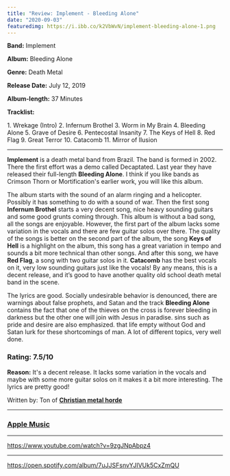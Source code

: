 ```yaml
---
title: "Review: Implement - Bleeding Alone"
date: "2020-09-03"
featuredimg: https://i.ibb.co/k2VbWvN/implement-bleeding-alone-1.png
---
```


**Band:** Implement

**Album:** Bleeding Alone

**Genre:** Death Metal

**Release Date:** July 12, 2019

**Album-length:** 37 Minutes

**Tracklist:** 

1\. Wrekage (Intro) 2. Infernum Brothel 3. Worm in My Brain 4. Bleeding Alone 5. Grave of Desire 6. Pentecostal Insanity 7. The Keys of Hell 8. Red Flag 9. Great Terror 10. Catacomb 11. Mirror of Ilusion

* * *

**Implement** is a death metal band from Brazil. The band is formed in 2002. There the first effort was a demo called Decaptated. Last year they have released their full-length **Bleeding Alone**. I think if you like bands as Crimson Thorn or Mortification's earlier work, you will like this album.

The album starts with the sound of an alarm ringing and a helicopter. Possibly it has something to do with a sound of war. Then the first song **Infernum Brothel** starts a very decent song, nice heavy sounding guitars and some good grunts coming through. This album is without a bad song, all the songs are enjoyable. However, the first part of the album lacks some variation in the vocals and there are few guitar solos over there. The quality of the songs is better on the second part of the album, the song **Keys of Hell** is a highlight on the album, this song has a great variation in tempo and sounds a bit more technical than other songs. And after this song, we have **Red Flag**, a song with two guitar solos in it. **Catacomb** has the best vocals on it, very low sounding guitars just like the vocals! By any means, this is a decent release, and it’s good to have another quality old school death metal band in the scene.

The lyrics are good. Socially undesirable behavior is denounced, there are warnings about false prophets, and Satan and the track **Bleeding Alone** contains the fact that one of the thieves on the cross is forever bleeding in darkness but the other one will join with Jesus in paradise. sins such as pride and desire are also emphasized. that life empty without God and Satan lurk for these shortcomings of man. A lot of different topics, very well done.

### Rating: 7.5/10

**Reason:** It's a decent release. It lacks some variation in the vocals and maybe with some more guitar solos on it makes it a bit more interesting. The lyrics are pretty good!

Written by: Ton of **[Christian metal horde](https://web.facebook.com/ChristianmetalHorde/)**

* * *

### [Apple Music](https://music.apple.com/us/album/bleeding-alone/id1470817716)

* * *

https://www.youtube.com/watch?v=9zgJNpAbpz4

* * *

https://open.spotify.com/album/7uJJSFsnvYJIVUk5CxZmQU
